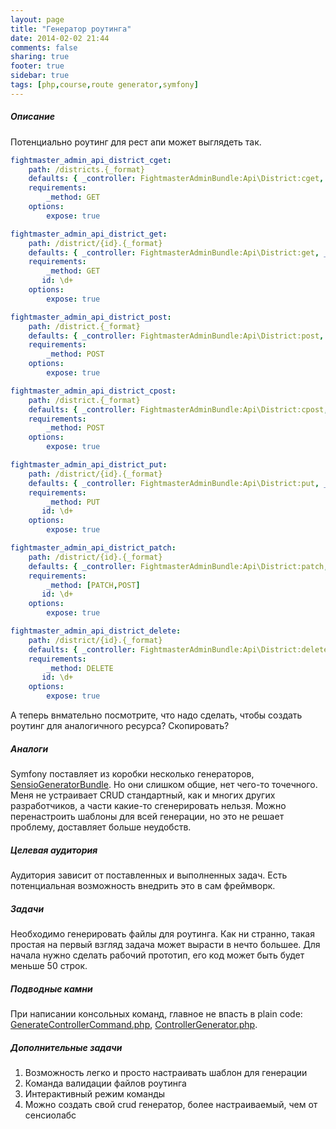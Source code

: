 ```yaml
---
layout: page
title: "Генератор роутинга"
date: 2014-02-02 21:44
comments: false
sharing: true
footer: true
sidebar: true
tags: [php,course,route generator,symfony]
---
```

##### Описание

Потенциально роутинг для рест апи может выглядеть так.

```yml
fightmaster_admin_api_district_cget:
    path: /districts.{_format}
    defaults: { _controller: FightmasterAdminBundle:Api\District:cget, _format: json }
    requirements:
        _method: GET
    options:
        expose: true

fightmaster_admin_api_district_get:
    path: /district/{id}.{_format}
    defaults: { _controller: FightmasterAdminBundle:Api\District:get, _format: json }
    requirements:
        _method: GET
       id: \d+
    options:
        expose: true

fightmaster_admin_api_district_post:
    path: /district.{_format}
    defaults: { _controller: FightmasterAdminBundle:Api\District:post, _format: json }
    requirements:
        _method: POST
    options:
        expose: true

fightmaster_admin_api_district_cpost:
    path: /district.{_format}
    defaults: { _controller: FightmasterAdminBundle:Api\District:cpost, _format: json }
    requirements:
        _method: POST
    options:
        expose: true

fightmaster_admin_api_district_put:
    path: /district/{id}.{_format}
    defaults: { _controller: FightmasterAdminBundle:Api\District:put, _format: json }
    requirements:
        _method: PUT
       id: \d+
    options:
        expose: true

fightmaster_admin_api_district_patch:
    path: /district/{id}.{_format}
    defaults: { _controller: FightmasterAdminBundle:Api\District:patch, _format: json }
    requirements:
        _method: [PATCH,POST]
       id: \d+
    options:
        expose: true

fightmaster_admin_api_district_delete:
    path: /district/{id}.{_format}
    defaults: { _controller: FightmasterAdminBundle:Api\District:delete, _format: json }
    requirements:
        _method: DELETE
       id: \d+
    options:
        expose: true
```

А теперь внмательно посмотрите, что надо сделать, чтобы создать роутинг для аналогичного ресурса? Скопировать?

##### Аналоги
Symfony поставляет из коробки несколько генераторов, [SensioGeneratorBundle](https://github.com/sensiolabs/SensioGeneratorBundle). Но они слишком общие, нет чего-то точечного.
Меня не устраивает CRUD стандартный, как и многих других разработчиков, а части какие-то сгенерировать нельзя.
Можно перенастроить шаблоны для всей генерации, но это не решает проблему, доставляет больше неудобств.

##### Целевая аудитория
Аудитория зависит от поставленных и выполненных задач. Есть потенциальная возможность внедрить это в сам фреймворк.

##### Задачи
Необходимо генерировать файлы для роутинга. Как ни странно, такая простая на первый взгляд задача может вырасти в нечто большее.
Для начала нужно сделать рабочий прототип, его код может быть будет меньше 50 строк.

##### Подводные камни
При написании консольных команд, главное не впасть в plain code:
[GenerateControllerCommand.php](https://github.com/sensiolabs/SensioGeneratorBundle/blob/master/Command/GenerateControllerCommand.php),
[ControllerGenerator.php](https://github.com/sensiolabs/SensioGeneratorBundle/blob/master/Generator/ControllerGenerator.php).

##### Дополнительные задачи

 1. Возможность легко и просто настраивать шаблон для генерации
 2. Команда валидации файлов роутинга
 3. Интерактивный режим команды
 4. Можно создать свой crud генератор, более настраиваемый, чем от сенсиолабс
